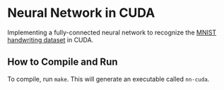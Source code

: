 # Neural Network in CUDA
Implementing a fully-connected neural network to recognize the [MNIST handwriting dataset](http://yann.lecun.com/exdb/mnist/) in CUDA.

## How to Compile and Run
To compile, run `make`. This will generate an executable called `nn-cuda`.
